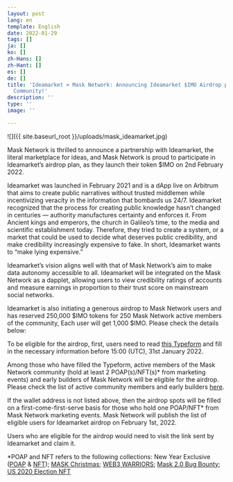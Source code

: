 ```yaml
---
layout: post
lang: en
template: English
date: 2022-01-29
tags: []
ja: []
ko: []
zh-Hans: []
zh-Hant: []
es: []
de: []
title: 'Ideamarket × Mask Network: Announcing Ideamarket $IMO Airdrop plan with Mask
  Community!'
description: ''
type: ''
image: ''

---
```

![]({{ site.baseurl_root }}/uploads/mask_ideamarket.jpg)

Mask Network is thrilled to announce a partnership with Ideamarket, the literal marketplace for ideas, and Mask Network is proud to participate in Ideamarket’s airdrop plan, as they launch their token $IMO on 2nd February 2022.

Ideamarket was launched in February 2021 and is a dApp live on Arbitrum that aims to create public narratives without trusted middlemen while incentivizing veracity in the information that bombards us 24/7. Ideamarket recognized that the process for creating public knowledge hasn’t changed in centuries — authority manufactures certainty and enforces it. From Ancient kings and emperors, the church in Galileo’s time, to the media and scientific establishment today. Therefore, they tried to create a system, or a market that could be used to decide what deserves public credibility, and make credibility increasingly expensive to fake. In short, Ideamarket wants to “make lying expensive.”

Ideamarket’s vision aligns well with that of Mask Network’s aim to make data autonomy accessible to all. Ideamarket will be integrated on the Mask Network as a dapplet, allowing users to view credibility ratings of accounts and measure earnings in proportion to their trust score on mainstream social networks.

Ideamarket is also initiating a generous airdrop to Mask Network users and has reserved 250,000 $IMO tokens for 250 Mask Network active members of the community, Each user will get 1,000 $IMO. Please check the details below:

To be eligible for the airdrop, first, users need to read [this Typeform](https://yrbqj272q2e.typeform.com/to/LgJZc25q) and fill in the necessary information before 15:00 (UTC), 31st January 2022.

Among those who have filled the Typeform, active members of the Mask Network community (hold at least 2 POAP(s)/NFT(s)* from marketing events) and early builders of Mask Network will be eligible for the airdrop. Please check the list of active community members and early builders [here](https://docs.google.com/spreadsheets/u/0/d/1YF7fuGP6n39MzsAz8EyA8vwXBbFx4eowEut7jVnjvkI/edit).

If the wallet address is not listed above, then the airdrop spots will be filled on a first-come-first-serve basis for those who hold one POAP/NFT* from Mask Network marketing events. Mask Network will publish the list of eligible users for Ideamarket airdrop on February 1st, 2022.

Users who are eligible for the airdrop would need to visit the link sent by Ideamarket and claim it.

\*POAP and NFT refers to the following collections: New Year Exclusive ([POAP](https://poap.gallery/event/21475) & [NFT](https://opensea.io/collection/masknetwork2022)); [MASK Christmas](https://poap.gallery/event/19976); [WEB3 WARRIORS](https://poap.gallery/event/16153); [Mask 2.0 Bug Bounty](https://poap.gallery/event/13039); [US 2020 Election NFT](https://opensea.io/collection/us-2020-election-nft)